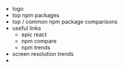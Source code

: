 - logo
- top npm packages
- top / common npm package comparisons
- useful links
  - epic react
  - npm compare
  - npm trends
- screen resolution trends
- 
